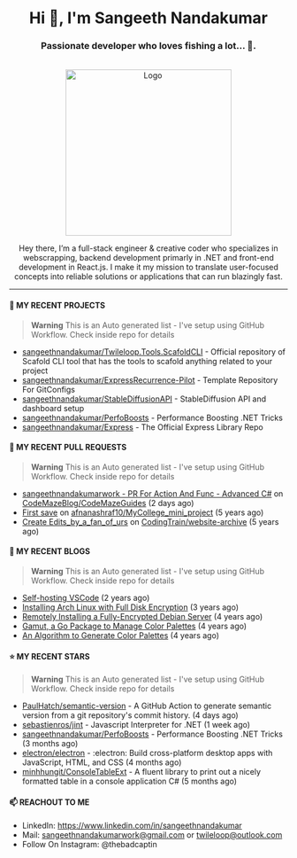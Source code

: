 <h1 align="center">Hi 👋, I'm Sangeeth Nandakumar</h1>
<h3 align="center">Passionate developer who loves fishing a lot... 🐠.</h3>


<br />
<div align="center">
  <a href="https://avatars.githubusercontent.com/u/9011267?v=4">
    <img src="https://www.dotnetconf.net/img/hero-illustration-bot.svg" alt="Logo" width="300">
  </a>
  
  <p align="center">
Hey there, I’m a full-stack engineer & creative coder who specializes in webscrapping, backend development primarly in .NET and front-end development in React.js. I make it my mission to translate user-focused concepts into reliable solutions or applications that can run blazingly fast.
  </p>
</div>

----

#### 🌱 MY RECENT PROJECTS
> **Warning**
> This is an Auto generated list - I've setup using GitHub Workflow. Check inside repo for details

- [sangeethnandakumar/Twileloop.Tools.ScafoldCLI](https://github.com/sangeethnandakumar/Twileloop.Tools.ScafoldCLI) - Official repository of Scafold CLI tool that has the tools to scafold anything related to your project
- [sangeethnandakumar/ExpressRecurrence-Pilot](https://github.com/sangeethnandakumar/ExpressRecurrence-Pilot) - Template Repository For GitConfigs
- [sangeethnandakumar/StableDiffusionAPI](https://github.com/sangeethnandakumar/StableDiffusionAPI) - StableDiffusion API and dashboard setup
- [sangeethnandakumar/PerfoBoosts](https://github.com/sangeethnandakumar/PerfoBoosts) - Performance Boosting .NET Tricks
- [sangeethnandakumar/Express](https://github.com/sangeethnandakumar/Express) - The Official Express Library Repo

#### 🔨 MY RECENT PULL REQUESTS
> **Warning**
> This is an Auto generated list - I've setup using GitHub Workflow. Check inside repo for details

- [sangeethnandakumarwork - PR For Action And Func - Advanced C#](https://github.com/CodeMazeBlog/CodeMazeGuides/pull/786) on [CodeMazeBlog/CodeMazeGuides](https://github.com/CodeMazeBlog/CodeMazeGuides) (2 days ago)
- [First save](https://github.com/afnanashraf10/MyCollege_mini_project/pull/1) on [afnanashraf10/MyCollege_mini_project](https://github.com/afnanashraf10/MyCollege_mini_project) (5 years ago)
- [Create Edits_by_a_fan_of_urs](https://github.com/CodingTrain/website-archive/pull/88) on [CodingTrain/website-archive](https://github.com/CodingTrain/website-archive) (5 years ago)

#### 📜 MY RECENT BLOGS
> **Warning**
> This is an Auto generated list - I've setup using GitHub Workflow. Check inside repo for details

- [Self-hosting VSCode](https://fribbledom.com/posts/selfhosting-vscode/) (2 years ago)
- [Installing Arch Linux with Full Disk Encryption](https://fribbledom.com/posts/encrypted-arch-install/) (3 years ago)
- [Remotely Installing a Fully-Encrypted Debian Server](https://fribbledom.com/posts/encrypted-remote-debian-install/) (4 years ago)
- [Gamut, a Go Package to Manage Color Palettes](https://fribbledom.com/posts/gamut-package-to-handle-color-palettes/) (4 years ago)
- [An Algorithm to Generate Color Palettes](https://fribbledom.com/posts/an-algorithm-to-generate-color-palettes/) (4 years ago)

#### ⭐ MY RECENT STARS
> **Warning**
> This is an Auto generated list - I've setup using GitHub Workflow. Check inside repo for details

- [PaulHatch/semantic-version](https://github.com/PaulHatch/semantic-version) - A GitHub Action to generate semantic version from a git repository&#39;s commit history. (4 days ago)
- [sebastienros/jint](https://github.com/sebastienros/jint) - Javascript Interpreter for .NET (1 week ago)
- [sangeethnandakumar/PerfoBoosts](https://github.com/sangeethnandakumar/PerfoBoosts) - Performance Boosting .NET Tricks (3 months ago)
- [electron/electron](https://github.com/electron/electron) - :electron: Build cross-platform desktop apps with JavaScript, HTML, and CSS (4 months ago)
- [minhhungit/ConsoleTableExt](https://github.com/minhhungit/ConsoleTableExt) - A fluent library to print out a nicely formatted table in a console application C#  (5 months ago)

#### 📫 REACHOUT TO ME

- LinkedIn: https://www.linkedin.com/in/sangeethnandakumar
- Mail: sangeethnandakumarwork@gmail.com or twileloop@outlook.com
- Follow On Instagram: @thebadcaptin
